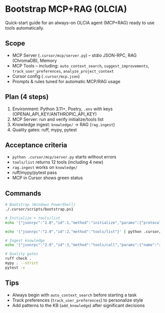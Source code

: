 # Bootstrap MCP+RAG (OLCIA)

Quick-start guide for an always-on OLCIA agent (MCP+RAG) ready to use tools automatically.

## Scope

- MCP Server (`.cursor/mcp/server.py`) – stdio JSON-RPC, RAG (ChromaDB), Memory
- MCP Tools – including: `auto_context_search`, `suggest_improvements`, `track_user_preferences`, `analyze_project_context`
- Cursor config (`.cursor/mcp.json`)
- Prompts & rules tuned for automatic MCP/RAG usage

## Plan (4 steps)

1) Environment: Python 3.11+, Poetry, `.env` with keys (OPENAI_API_KEY/ANTHROPIC_API_KEY)
2) MCP Server: run and verify initialize/tools list
3) Knowledge ingest: `knowledge/` → RAG (`rag.ingest`)
4) Quality gates: ruff, mypy, pytest

## Acceptance criteria

- `python .cursor/mcp/server.py` starts without errors
- `tools/list` returns 12 tools (including 4 new)
- `rag.ingest` works on `knowledge/`
- ruff/mypy/pytest pass
- MCP in Cursor shows green status

## Commands

```bash
# Bootstrap (Windows PowerShell)
./.cursor/scripts/bootstrap.ps1

# Initialize + tools/list
echo '{"jsonrpc":"2.0","id":1,"method":"initialize","params":{"protocolVersion":"2024-11-05","capabilities":{},"clientInfo":{"name":"cursor","version":"1.0"}}}' | python .cursor/mcp/server.py

echo '{"jsonrpc":"2.0","id":2,"method":"tools/list"}' | python .cursor/mcp/server.py

# Ingest knowledge
echo '{"jsonrpc":"2.0","id":3,"method":"tools/call","params":{"name":"rag.ingest","arguments":{"paths":["knowledge/"]}}}' | python .cursor/mcp/server.py

# Quality gates
ruff check .
mypy . --strict
pytest -v
```

## Tips

- Always begin with `auto_context_search` before starting a task
- Track preferences (`track_user_preferences`) to personalize style
- Add patterns to the KB (`add_knowledge`) after significant decisions
